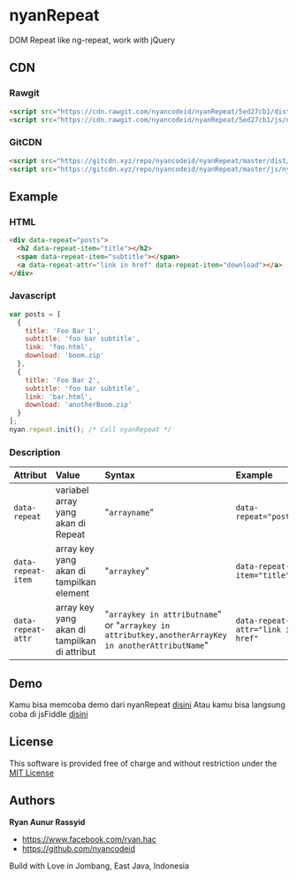 # nyanRepeat
DOM Repeat like ng-repeat, work with jQuery

## CDN

### Rawgit
```html
<script src="https://cdn.rawgit.com/nyancodeid/nyanRepeat/5ed27cb1/dist/nyanrepeat.min.js" ></script>
<script src="https://cdn.rawgit.com/nyancodeid/nyanRepeat/5ed27cb1/js/nyanrepeat.js" ></script>
```

### GitCDN
```html
<script src="https://gitcdn.xyz/repo/nyancodeid/nyanRepeat/master/dist/nyanrepeat.min.js" ></script>
<script src="https://gitcdn.xyz/repo/nyancodeid/nyanRepeat/master/js/nyanrepeat.js" ></script>
```


## Example

### HTML
```html
<div data-repeat="posts">
  <h2 data-repeat-item="title"></h2>
  <span data-repeat-item="subtitle"></span>
  <a data-repeat-attr="link in href" data-repeat-item="download"></a>
</div>
```

### Javascript
```javascript
var posts = [
  {
    title: 'Foo Bar 1',
    subtitle: 'foo bar subtitle',
    link: 'foo.html',
    download: 'boom.zip'
  },
  {
    title: 'Foo Bar 2',
    subtitle: 'foo bar subtitle',
    link: 'bar.html',
    download: 'anotherBoom.zip'
  }
];
nyan.repeat.init(); /* Call nyanRepeat */
```

### Description
| Attribut        | Value | Syntax | Example |
| ------------- |:-------------|:-----|:-----|
| `data-repeat`     | variabel array yang akan di Repeat | "`arrayname`" | `data-repeat="posts"` |
| `data-repeat-item` | array key yang akan di tampilkan element | "`arraykey`" | `data-repeat-item="title"` |
| `data-repeat-attr` | array key yang akan di tampilkan di attribut  | "`arraykey in attributname`" or "`arraykey in attributkey,anotherArrayKey in anotherAttributName`" | `data-repeat-attr="link in href"` |

## Demo
Kamu bisa memcoba demo dari nyanRepeat [disini](https://nyancodeid.github.io/nyanrepeat/)
Atau kamu bisa langsung coba di jsFiddle [disini](https://jsfiddle.net/fpj04fqk/)

## License

This software is provided free of charge and without restriction under the [MIT License](LICENSE)

## Authors

**Ryan Aunur Rassyid**

+ <https://www.facebook.com/ryan.hac>
+ <https://github.com/nyancodeid>

Build with Love in Jombang, East Java, Indonesia 
